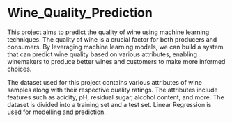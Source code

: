 # Wine_Quality_Prediction
This project aims to predict the quality of wine using machine learning techniques. The quality of wine is a crucial factor for both producers and consumers. By leveraging machine learning models, we can build a system that can predict wine quality based on various attributes, enabling winemakers to produce better wines and customers to make more informed choices.

The dataset used for this project contains various attributes of wine samples along with their respective quality ratings. The attributes include features such as acidity, pH, residual sugar, alcohol content, and more. The dataset is divided into a training set and a test set.
Linear Regression is used for modelling and prediction.
